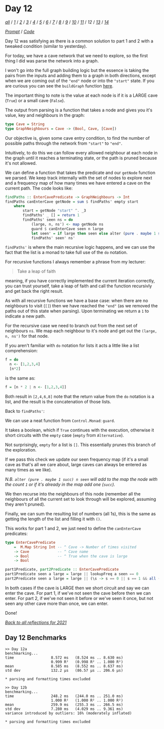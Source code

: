 Day 12
===

<!--
This section is generated and compiled by the build script at ./Build.hs from
the file `./reflections/day12.md`.  If you want to edit this, edit
that file instead!
-->

*[all][reflections]* / *[1][day01]* / *[2][day02]* / *[3][day03]* / *[4][day04]* / *[5][day05]* / *[6][day06]* / *[7][day07]* / *[8][day08]* / *[9][day09]* / *[10][day10]* / *[11][day11]* / *12* / *[13][day13]* / *[14][day14]*

[reflections]: https://github.com/egnwd/advent/blob/main/reflections.md
[day01]: https://github.com/egnwd/advent/blob/2021/reflections-out/day01.md
[day02]: https://github.com/egnwd/advent/blob/2021/reflections-out/day02.md
[day03]: https://github.com/egnwd/advent/blob/2021/reflections-out/day03.md
[day04]: https://github.com/egnwd/advent/blob/2021/reflections-out/day04.md
[day05]: https://github.com/egnwd/advent/blob/2021/reflections-out/day05.md
[day06]: https://github.com/egnwd/advent/blob/2021/reflections-out/day06.md
[day07]: https://github.com/egnwd/advent/blob/2021/reflections-out/day07.md
[day08]: https://github.com/egnwd/advent/blob/2021/reflections-out/day08.md
[day09]: https://github.com/egnwd/advent/blob/2021/reflections-out/day09.md
[day10]: https://github.com/egnwd/advent/blob/2021/reflections-out/day10.md
[day11]: https://github.com/egnwd/advent/blob/2021/reflections-out/day11.md
[day13]: https://github.com/egnwd/advent/blob/2021/reflections-out/day13.md
[day14]: https://github.com/egnwd/advent/blob/2021/reflections-out/day14.md

*[Prompt][d12p]* / *[Code][d12g]*

[d12p]: https://adventofcode.com/2021/day/12
[d12g]: https://github.com/egnwd/advent/blob/main/src/AOC/Challenge/Day12.hs

Day 12 was satisfying as there is a common solution to part 1 and 2 with a tweaked condition (similar to yesterday).

For today, we have a cave network that we need to explore, so the first thing I did was parse the network into a graph.

I won't go into the full graph building logic but the essence is taking the pairs from the inputs and adding them to a graph in both directions,
except when we are coming out of the `"end"` node or into the `"start"` state. If you are curious you can see the `buildGraph` function [here](https://github.com/egnwd/advent/blob/2021/src/AOC/Challenge/Day12.hs#L38).

The important thing to note is the value at each node is if it is a LARGE cave (`True`) or a small cave (`False`).

The output from parsing is a function that takes a node and gives you it's value, key and neighbours in the graph:

```haskell
type Cave = String
type GraphNeighbours = Cave -> (Bool, Cave, [Cave])
```

Our objective is, given some cave entry condition, to find the number of possible paths through the network from `"start"` to `"end"`.

Intuitively, to do this we can follow every allowed neighbour at each node in the graph until it reaches a terminating state,
or the path is pruned because it's not allowed.

We can define a function that takes the predicate and our `getNode` function we parsed.
We keep track internally with the set of nodes to explore next and a frequency map of how many times we have entered a cave on the current path.
The code looks like:

```haskell
findPaths :: EnterCavePredicate -> GraphNeighbours -> Int
findPaths canEnterCave getNode = sum $ findPaths' empty start
    where
        start = getNode "start" ^. _3
        findPaths' _ [] = return 1
        findPaths' seen ns = do
            (large, n, ns') <- map getNode ns
            guard $ canEnterCave seen n large
            let seen' = if large then seen else alter (pure . maybe 1 succ) n seen
            findPaths' seen' ns'
```

`findPaths'` is where the main recursive logic happens,
and we can use the fact that the list is a monad to take full use of the `do` notation.

For recursive functions I always remember a phrase from my lecturer:
> Take a leap of faith

meaning, if you have correctly implemented the current iteration correctly,
you can trust yourself, take a leap of faith and call the function recursivly and get back the right result.

As with all recursive functions we have a base case:
when there are no neighbours to visit (`[]`) then we have reached the `"end"`
(as we removed the paths out of this state when parsing).
Upon terminating we return a `1` to indicate a new path.

For the recursive case we need to branch out from the next set of neighbours `ns`.
We map each neighbour to it's node and get out the `(large, n, ns')` for that node.

If you aren't familiar with `do` notation for lists it acts a little like a list comprehension:

```haskell
f = do
  n <- [1,2,3,4]
  [n*2]
```

is the same as:

```haskell
f = [n * 2 | n <- [1,2,3,4]]
```

Both result in `[2,4,6,8]` note that the return value from the `do` notation is a list,
and the result is the concatenation of those lists.

Back to `findPaths'`:

We can use a neat function from `Control.Monad`: `guard`.

It takes a boolean, which if `True` continues with the execution,
otherwise it short circuits with the `empty` case (`empty` from `Alternative`).

Not surprisingly, `empty` for a list is `[]`. This essentially prunes this branch of the exploration.

If we pass this check we update our seen frequency map (if it's a small cave as that's all we care about,
large caves can always be entered as many times as we like).

_N.B. `alter (pure . maybe 1 succ) n seen` will add to the map the node with the count `1` or if it's already in the map add one (`succ`)._

We then recurse into the neighbours of this node (remember all the neighbours of all the current set to look through will be explored, assuming they aren't pruned).

Finally, we can sum the resulting list of numbers (all 1s), this is the same as getting the length of the list and filling it with `()`.

This works for part 1 and 2, we just need to define the `canEnterCave` predicates:

```haskell
type EnterCavePredicate
    =  M.Map String Int -- ^ Cave -> Number of times visited
    -> Cave             -- ^ Cave name
    -> Bool             -- ^ True when the cave is large
    -> Bool

part1Predicate, part2Predicate :: EnterCavePredicate
part1Predicate seen a large = large || lookupFreq a seen == 0
part2Predicate seen a large = large || (\s -> s == 0 || s == 1 && all (<2) seen) (lookupFreq a seen)
```

In both cases if the cave is LARGE then we short circuit and say we can enter the cave.
For part 1, if we've not seen the cave before then we can enter.
For part 2, if we've not seen it before or we've seen it once, but not seen any other cave more than once, we can enter.

Done!


*[Back to all reflections for 2021][reflections]*

## Day 12 Benchmarks

```
>> Day 12a
benchmarking...
time                 8.572 ms   (8.524 ms .. 8.630 ms)
                     0.999 R²   (0.998 R² .. 1.000 R²)
mean                 8.585 ms   (8.552 ms .. 8.637 ms)
std dev              132.2 μs   (86.57 μs .. 206.6 μs)

* parsing and formatting times excluded

>> Day 12b
benchmarking...
time                 248.2 ms   (244.0 ms .. 251.0 ms)
                     1.000 R²   (1.000 R² .. 1.000 R²)
mean                 259.9 ms   (255.3 ms .. 266.5 ms)
std dev              7.280 ms   (4.029 ms .. 9.361 ms)
variance introduced by outliers: 16% (moderately inflated)

* parsing and formatting times excluded
```
